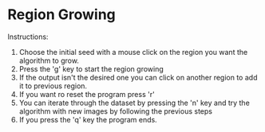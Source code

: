 # Region Growing

Instructions:

1. Choose the initial seed with a mouse click on the region you want the algorithm to grow.
2. Press the 'g' key to start the region growing
3. If the output isn't the desired one you can click on another region to add it to previous region.
4. If you want ro reset the program press 'r'
5. You can iterate through the dataset by pressing the 'n' key and try the algorithm with new images by following the previous steps
6. If you press the 'q' key the program ends.
